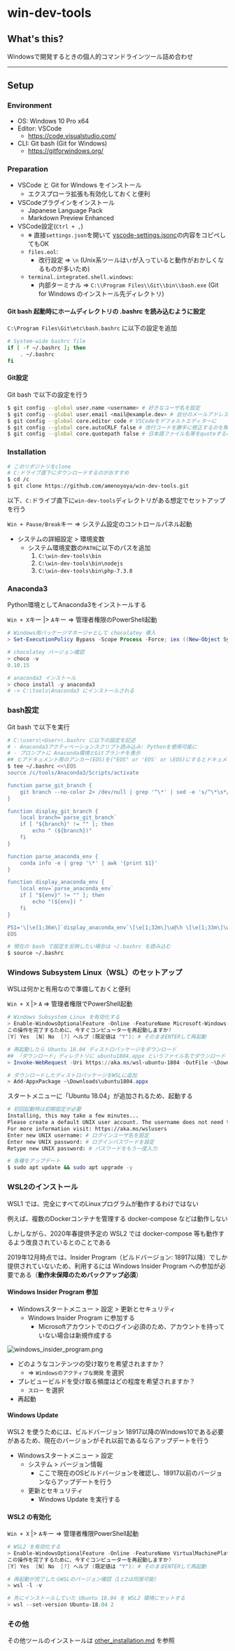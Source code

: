 # win-dev-tools

## What's this?

Windowsで開発するときの個人的コマンドラインツール詰め合わせ

***

## Setup

### Environment
- OS: Windows 10 Pro x64
- Editor: VSCode
    - https://code.visualstudio.com/
- CLI: Git bash (Git for Windows)
    - https://gitforwindows.org/

### Preparation
- VSCode と Git for Windows をインストール
    - エクスプローラ拡張も有効化しておくと便利
- VSCodeプラグインをインストール
    - Japanese Language Pack
    - Markdown Preview Enhanced
- VSCode設定(`Ctrl + ,`)
    - ※ 直接`settings.json`を開いて [vscode-settings.jsonc](./vscode-settings.jsonc)の内容をコピペしてもOK
    - `files.eol`:
        - 改行設定 => `\n` (Unix系ツールは`\r`が入っていると動作がおかしくなるものが多いため)
    - `terminal.integrated.shell.windows`:
        - 内部ターミナル => `C:\\Program Files\\Git\\bin\\bash.exe` (Git for Windows のインストール先ディレクトリ)

#### Git bash 起動時にホームディレクトリの .bashrc を読み込むように設定
`C:\Program Files\Git\etc\bash.bashrc` に以下の設定を追加

```bash
# System-wide bashrc file
if [ -f ~/.bashrc ]; then
    . ~/.bashrc
fi
```

#### Git設定
Git bash で以下の設定を行う

```bash
$ git config --global user.name <username> # 好きなユーザ名を設定
$ git config --global user.email <mail@example.dev> # 自分のメールアドレスを設定
$ git config --global core.editor code # VSCodeをデフォルトエディターに
$ git config --global core.autoCRLF false # 改行コードを勝手に修正するのを無効化
$ git config --global core.quotepath false # 日本語ファイル名等をquoteするのを無効化
```

### Installation
```bash
# このリポジトリをclone
# C:ドライブ直下にダウンロードするのがおすすめ
$ cd /c
$ git clone https://github.com/amenoyoya/win-dev-tools.git
```

以下、`C:`ドライブ直下に`win-dev-tools`ディレクトリがある想定でセットアップを行う

`Win + Pause/Break`キー => システム設定のコントロールパネル起動

- システムの詳細設定 > 環境変数
    - システム環境変数の`PATH`に以下のパスを追加
        1. `C:\win-dev-tools\bin`
        2. `C:\win-dev-tools\bin\nodejs`
        3. `C:\win-dev-tools\bin\php-7.3.8`

### Anaconda3
Python環境としてAnaconda3をインストールする

`Win + X`キー |> `A`キー => 管理者権限のPowerShell起動

```powershell
# Windows用パッケージマネージャとして chocolatey 導入
> Set-ExecutionPolicy Bypass -Scope Process -Force; iex ((New-Object System.Net.WebClient).DownloadString('https://chocolatey.org/install.ps1'))

# chocolatey バージョン確認
> choco -v
0.10.15

# anaconda3 インストール
> choco install -y anaconda3
# -> C:\tools\Anaconda3 にインストールされる
```

### bash設定
Git bash で以下を実行

```bash
# C:\users\<User>\.bashrc に以下の設定を記述
# - Anaconda3アクティベーションスクリプト読み込み: Pythonを使用可能に
# - プロンプトに Anaconda環境とGitブランチを表示
## ヒアドキュメント用のアンカー(EOS)を("EOS" or 'EOS' or \EOS)にするとドキュメント内の変数展開をエスケープしてくれる
$ tee ~/.bashrc <<\EOS
source /c/tools/Anaconda3/Scripts/activate

function parse_git_branch {
    git branch --no-color 2> /dev/null | grep '^\*' | sed -e 's/^\*\s*//'
}

function display_git_branch {
    local branch=`parse_git_branch`
    if [ "${branch}" != "" ]; then
        echo " (${branch})"
    fi
}

function parse_anaconda_env {
    conda info -e | grep '\*' | awk '{print $1}'
}

function display_anaconda_env {
    local env=`parse_anaconda_env`
    if [ "${env}" != "" ]; then
        echo "(${env}) "
    fi
}

PS1='\[\e[1;36m\]`display_anaconda_env`\[\e[1;32m\]\u@\h \[\e[1;33m\]\w\[\e[1;34m\]`display_git_branch`\[\e[0;37m\]\n\$ '
EOS

# 現在の bash で設定を反映したい場合は ~/.bashrc を読み込む
$ source ~/.bashrc
```

### Windows Subsystem Linux（WSL）のセットアップ
WSLは何かと有用なので準備しておくと便利

`Win + X` |> `A` => 管理者権限でPowerShell起動

```powershell
# Windows Subsystem Linux を有効化する
> Enable-WindowsOptionalFeature -Online -FeatureName Microsoft-Windows-Subsystem-Linux
この操作を完了するために、今すぐコンピューターを再起動しますか?
[Y] Yes  [N] No  [?] ヘルプ (既定値は "Y"): # そのままENTERして再起動

# 再起動したら Ubuntu 18.04 ディストロパッケージをダウンロード
## 「ダウンロード」ディレクトリに ubuntu1804.appx というファイル名でダウンロード
> Invoke-WebRequest -Uri https://aka.ms/wsl-ubuntu-1804 -OutFile ~\Downloads\ubuntu1804.appx -UseBasicParsing

# ダウンロードしたディストロパッケージをWSLに追加
> Add-AppxPackage ~\Downloads\ubuntu1804.appx
```

スタートメニューに「Ubuntu 18.04」が追加されるため、起動する

```bash
# 初回起動時は初期設定が必要
Installing, this may take a few minutes...
Please create a default UNIX user account. The username does not need to match your Windows username.
For more information visit: https://aka.ms/wslusers
Enter new UNIX username: # ログインユーザ名を設定
Enter new UNIX password: # ログインパスワードを設定
Retype new UNIX password: # パスワードをもう一度入力

# 各種をアップデート
$ sudo apt update && sudo apt upgrade -y
```

### WSL2のインストール
WSL1 では、完全にすべてのLinuxプログラムが動作するわけではない

例えば、複数のDockerコンテナを管理する docker-compose などは動作しない

しかしながら、2020年春提供予定の WSL2 では docker-compose 等も動作するよう改良されているとのことである

2019年12月時点では、Insider Program（ビルドバージョン: 18917以降）でしか提供されていないため、利用するには Windows Insider Program への参加が必要である（**動作未保障のためバックアップ必須**）

#### Windows Insider Program 参加
- Windowsスタートメニュー > 設定 > 更新とセキュリティ
    - Windows Insider Program に参加する
        - Microsoftアカウントでのログイン必須のため、アカウントを持っていない場合は新規作成する

![windows_insider_program.png](./img/windows_insider_program.png)

- どのようなコンテンツの受け取りを希望されますか？
    - => `Windowsのアクティブな開発` を選択
- プレビュービルドを受け取る頻度はどの程度を希望されますか？
    - `スロー` を選択
- 再起動

#### Windows Update
WSL2 を使うためには、ビルドバージョン 18917以降のWindows10である必要があるため、現在のバージョンがそれ以前であるならアップデートを行う

- Windowsスタートメニュー > 設定
    - システム > バージョン情報
        - ここで現在のOSビルドバージョンを確認し、18917以前のバージョンならアップデートを行う
    - 更新とセキュリティ
        - Windows Update を実行する

#### WSL2 の有効化
`Win + X` |> `A`キー => 管理者権限PowerShell起動

```powershell
# WSL2 を有効化する
> Enable-WindowsOptionalFeature -Online -FeatureName VirtualMachinePlatform
この操作を完了するために、今すぐコンピューターを再起動しますか?
[Y] Yes  [N] No  [?] ヘルプ (既定値は "Y"): # そのままENTERして再起動

# 再起動が完了したらWSLのバージョン確認（1と2は同居可能）
> wsl -l -v

# 先にインストールしていた Ubuntu 18.04 を WSL2 環境にセットする
> wsl --set-version Ubuntu-18.04 2
```

### その他
その他ツールのインストールは [other_installation.md](./other_installation.md) を参照
